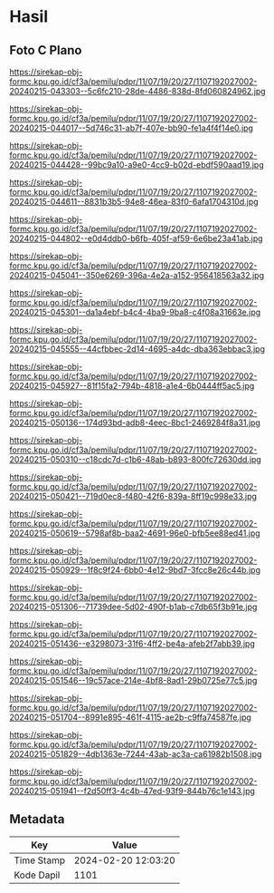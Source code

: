 # Hasil

## Foto C Plano

https://sirekap-obj-formc.kpu.go.id/cf3a/pemilu/pdpr/11/07/19/20/27/1107192027002-20240215-043303--5c6fc210-28de-4486-838d-8fd060824962.jpg

https://sirekap-obj-formc.kpu.go.id/cf3a/pemilu/pdpr/11/07/19/20/27/1107192027002-20240215-044017--5d746c31-ab7f-407e-bb90-fe1a4f4f14e0.jpg

https://sirekap-obj-formc.kpu.go.id/cf3a/pemilu/pdpr/11/07/19/20/27/1107192027002-20240215-044428--99bc9a10-a9e0-4cc9-b02d-ebdf590aad19.jpg

https://sirekap-obj-formc.kpu.go.id/cf3a/pemilu/pdpr/11/07/19/20/27/1107192027002-20240215-044611--8831b3b5-94e8-46ea-83f0-6afa1704310d.jpg

https://sirekap-obj-formc.kpu.go.id/cf3a/pemilu/pdpr/11/07/19/20/27/1107192027002-20240215-044802--e0d4ddb0-b6fb-405f-af59-6e6be23a41ab.jpg

https://sirekap-obj-formc.kpu.go.id/cf3a/pemilu/pdpr/11/07/19/20/27/1107192027002-20240215-045041--350e6269-396a-4e2a-a152-956418563a32.jpg

https://sirekap-obj-formc.kpu.go.id/cf3a/pemilu/pdpr/11/07/19/20/27/1107192027002-20240215-045301--da1a4ebf-b4c4-4ba9-9ba8-c4f08a31663e.jpg

https://sirekap-obj-formc.kpu.go.id/cf3a/pemilu/pdpr/11/07/19/20/27/1107192027002-20240215-045555--44cfbbec-2d14-4695-a4dc-dba363ebbac3.jpg

https://sirekap-obj-formc.kpu.go.id/cf3a/pemilu/pdpr/11/07/19/20/27/1107192027002-20240215-045927--81f15fa2-794b-4818-a1e4-6b0444ff5ac5.jpg

https://sirekap-obj-formc.kpu.go.id/cf3a/pemilu/pdpr/11/07/19/20/27/1107192027002-20240215-050136--174d93bd-adb8-4eec-8bc1-2469284f8a31.jpg

https://sirekap-obj-formc.kpu.go.id/cf3a/pemilu/pdpr/11/07/19/20/27/1107192027002-20240215-050310--c18cdc7d-c1b6-48ab-b893-800fc72630dd.jpg

https://sirekap-obj-formc.kpu.go.id/cf3a/pemilu/pdpr/11/07/19/20/27/1107192027002-20240215-050421--719d0ec8-f480-42f6-839a-8ff19c998e33.jpg

https://sirekap-obj-formc.kpu.go.id/cf3a/pemilu/pdpr/11/07/19/20/27/1107192027002-20240215-050619--5798af8b-baa2-4691-96e0-bfb5ee88ed41.jpg

https://sirekap-obj-formc.kpu.go.id/cf3a/pemilu/pdpr/11/07/19/20/27/1107192027002-20240215-050929--1f8c9f24-6bb0-4e12-9bd7-3fcc8e26c44b.jpg

https://sirekap-obj-formc.kpu.go.id/cf3a/pemilu/pdpr/11/07/19/20/27/1107192027002-20240215-051306--71739dee-5d02-490f-b1ab-c7db65f3b91e.jpg

https://sirekap-obj-formc.kpu.go.id/cf3a/pemilu/pdpr/11/07/19/20/27/1107192027002-20240215-051436--e3298073-31f6-4ff2-be4a-afeb2f7abb39.jpg

https://sirekap-obj-formc.kpu.go.id/cf3a/pemilu/pdpr/11/07/19/20/27/1107192027002-20240215-051546--19c57ace-214e-4bf8-8ad1-29b0725e77c5.jpg

https://sirekap-obj-formc.kpu.go.id/cf3a/pemilu/pdpr/11/07/19/20/27/1107192027002-20240215-051704--8991e895-461f-4115-ae2b-c9ffa74587fe.jpg

https://sirekap-obj-formc.kpu.go.id/cf3a/pemilu/pdpr/11/07/19/20/27/1107192027002-20240215-051829--4db1363e-7244-43ab-ac3a-ca61982b1508.jpg

https://sirekap-obj-formc.kpu.go.id/cf3a/pemilu/pdpr/11/07/19/20/27/1107192027002-20240215-051941--f2d50ff3-4c4b-47ed-93f9-844b76c1e143.jpg


## Metadata

| Key        | Value               |
| ---------- | ------------------- |
| Time Stamp | 2024-02-20 12:03:20 |
| Kode Dapil | 1101                |



